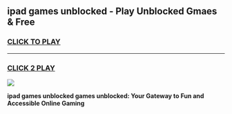 
## ipad games unblocked - Play Unblocked Gmaes & Free
<h3>
<a href="https://news.freeplayer.one?title=ipad_games_unblocked&ref=16F">CLICK TO PLAY</a></h3>
<hr>

<h3>
<a href="https://news.freeplayer.one?title=ipad_games_unblocked&ref=16F">CLICK 2 PLAY</a>
  
</h3>

<a href="https://news.freeplayer.one?title=ipad_games_unblocked&ref=16F/"><img src="https://clearcache.store/games.png"></a>


**ipad games unblocked games unblocked: Your Gateway to Fun and Accessible Online Gaming**
